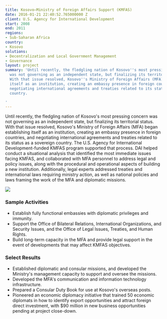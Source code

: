 ```yaml
---
title: Kosovo—Ministry of Foreign Affairs Support (KMFAS)
date: 2016-01-21 22:40:52.765000000 Z
client: U.S. Agency for International Development
start: 2008
end: 2011
regions:
- Sub-Saharan Africa
country:
- Kosovo
solutions:
- Decentralization and Local Government Management
- Governance
layout: project
summary: 'Until recently, the fledgling nation of Kosovo''s most pressing concern
  was not governing as an independent state, but finalizing its territorial status.
  With that issue resolved, Kosovo''s Ministry of Foreign Affairs (MFA) began establishing
  itself as an institution, creating an embassy presence in foreign countries, and
  negotiating international agreements and treaties related to its status as a sovereign
  country.

'
---
```


Until recently, the fledgling nation of Kosovo's most pressing concern was not governing as an independent state, but finalizing its territorial status. With that issue resolved, Kosovo's Ministry of Foreign Affairs (MFA) began establishing itself as an institution, creating an embassy presence in foreign countries, and negotiating international agreements and treaties related to its status as a sovereign country. The U.S. Agency for International Development-funded KMFAS program supported that process. DAI helped conduct a situational analysis that identified the most immediate issues facing KMFAS, and collaborated with MFA personnel to address legal and policy issues, along with the procedural and operational aspects of building a new institution. Additionally, legal experts addressed treaties and international laws requiring ministry action, as well as national policies and laws framing the work of the MFA and diplomatic missions.

![][1]

###  Sample Activities

* Establish fully functional embassies with diplomatic privileges and immunity.
* Support the Office of Bilateral Relations, International Organizations, and Security Issues, and the Office of Legal Issues, Treaties, and Human Rights.
* Build long-term capacity in the MFA and provide legal support in the event of developments that may affect KMFAS objectives.

###  Select Results

* Established diplomatic and consular missions, and developed the Ministry's management capacity to support and oversee the missions.
* Developed the MFA's communication and information technology infrastructure.
* Prepared a Consular Duty Book for use at Kosovo's overseas posts.
* Pioneered an economic diplomacy initiative that trained 50 economic diplomats in how to identify export opportunities and attract foreign direct investment, with $90 million in new business opportunities pending at project close-down.

[1]: /assets/images/projects/KosovoMFA.jpg
